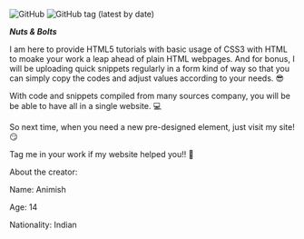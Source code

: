 ![GitHub](https://img.shields.io/github/license/AnimishY/Main?color=green&logo=AnimishY&logoColor=blue&style=for-the-badge) ![GitHub tag (latest by date)](https://img.shields.io/github/v/tag/AnimishY/Main?style=for-the-badge)

***Nuts & Bolts***

I am here to provide HTML5 tutorials with basic usage of CSS3 with HTML to moake your work a leap ahead of plain HTML webpages. And for bonus, I will be uploading quick snippets regularly in a form kind of way so that you can simply copy the codes and adjust values according to your needs. :sunglasses:

With code and snippets compiled from many sources company, you will be be able to have all in a single website. :computer:

So next time, when you need a new pre-designed element, just visit my site! :smirk:

Tag me in your work if my website helped you!! :repeat:


About the creator:

Name: Animish

Age: 14

Nationality: Indian
